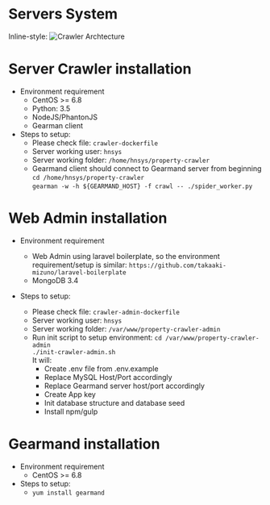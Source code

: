 # Servers System
Inline-style:
![Crawler Archtecture](https://github.com/beyondborders/property-crawler/blob/develop/CrawlerArchtecture.png "Crawler Archtecture")

# Server Crawler installation
* Environment requirement
    * CentOS >= 6.8
    * Python: 3.5
    * NodeJS/PhantonJS
    * Gearman client
* Steps to setup:
    *   Please check file: `crawler-dockerfile`
    *   Server working user: `hnsys`
    *   Server working folder: `/home/hnsys/property-crawler`
    *   Gearmand client should connect to Gearmand server from beginning
        `cd /home/hnsys/property-crawler`    
        `gearman -w -h ${GEARMAND_HOST} -f crawl -- ./spider_worker.py`    
# Web Admin installation
* Environment requirement
    * Web Admin using laravel boilerplate, so the environment requirement/setup is similar:
        `https://github.com/takaaki-mizuno/laravel-boilerplate`    
    * MongoDB 3.4

* Steps to setup:
    *   Please check file: `crawler-admin-dockerfile`
    *   Server working user: `hnsys`
    *   Server working folder: `/var/www/property-crawler-admin`
    *   Run init script to setup environment:
        `cd /var/www/property-crawler-admin`    
        `./init-crawler-admin.sh`    
    It will:    
        *   Create .env file from .env.example
        *   Replace MySQL Host/Port accordingly
        *   Replace Gearmand server host/port accordingly
        *   Create App key
        *   Init database structure and database seed
        *   Install npm/gulp
# Gearmand installation
* Environment requirement
    * CentOS >= 6.8
* Steps to setup:
    * `yum install gearmand`